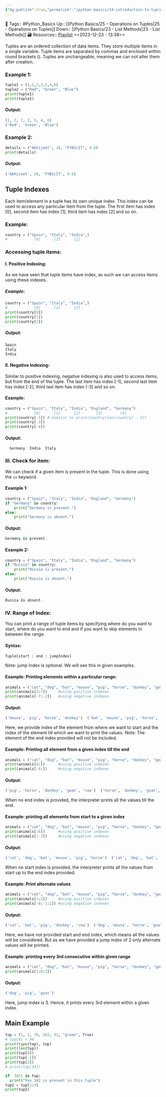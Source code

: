```yaml
---
{"dg-publish":true,"permalink":"/python-basics/24-introduction-to-tuples/","dgPassFrontmatter":true,"noteIcon":"1","created":"2023-12-23T13:38:15.702+05:30","updated":"2023-12-24T21:31:04.855+05:30"}
---
```


🧶 Tags:: #Python_Basics 
Up:: [[Python Basics/25 - Operations on Tuples\|25 - Operations on Tuples]]
Down:: [[Python Basics/23 - List Methods\|23 - List Methods]]
🗃 Resources:: [Playlist](https://www.youtube.com/playlist?list=PLu0W_9lII9agwh1XjRt242xIpHhPT2llg)
==2023-12-23 - 13:38==

Tuples are an ordered collection of data items. They store multiple items in a single variable. Tuple items are separated by commas and enclosed within round brackets (). Tuples are unchangeable, meaning we can not alter them after creation.

### Example 1:
```python
tuple1 = (1,2,2,3,5,4,6)
tuple2 = ("Red", "Green", "Blue")
print(tuple1)
print(tuple2)
```

#### Output:
```python
(1, 2, 2, 3, 5, 4, 6)
('Red', 'Green', 'Blue')
```

### Example 2:
```python
details = ("Abhijeet", 18, "FYBScIT", 9.8)
print(details)
```

#### Output:
```python
('Abhijeet', 18, 'FYBScIT', 9.8)
```

## Tuple Indexes

Each item/element in a tuple has its own unique index. This index can be used to access any particular item from the tuple. The first item has index [0], second item has index [1], third item has index [2] and so on.

### Example:
```python
country = ("Spain", "Italy", "India",)
#            [0]      [1]      [2]
```

### Accessing tuple items:

#### I. Positive Indexing:
As we have seen that tuple items have index, as such we can access items using these indexes.

##### Example:
```python
country = ("Spain", "Italy", "India",)
#            [0]      [1]      [2]
print(country[0])
print(country[1])
print(country[2])
```

##### Output:
```python
Spain
Italy
India
```

#### II. Negative Indexing:
Similar to positive indexing, negative indexing is also used to access items, but from the end of the tuple. The last item has index [-1], second last item has index [-2], third last item has index [-3] and so on.

#### Example:
```python
country = ("Spain", "Italy", "India", "England", "Germany")
#            [0]      [1]      [2]       [3]        [4]
print(country[-1]) # Similar to print(country[len(country) - 1])
print(country[-3])
print(country[-4])
```

#### Output:
`   Germany  India  Italy   `

### III. Check for item:
We can check if a given item is present in the tuple. This is done using the `in` keyword.

#### Example 1:
```python
country = ("Spain", "Italy", "India", "England", "Germany")
if "Germany" in country:
	print("Germany is present.")
else:
	print("Germany is absent.")
```

#### Output:
```python
Germany is present.
```

#### Example 2:
```python
country = ("Spain", "Italy", "India", "England", "Germany")
if "Russia" in country:
	print("Russia is present.")
else:
	print("Russia is absent.")
```

#### Output:
```python
Russia is absent.
```

### IV. Range of Index:
You can print a range of tuple items by specifying where do you want to start, where do you want to end and if you want to skip elements in between the range.

#### Syntax:
```python
Tuple[start : end : jumpIndex]
```

Note: jump Index is optional. We will see this in given examples.

#### Example: Printing elements within a particular range:
```python
animals = ("cat", "dog", "bat", "mouse", "pig", "horse", "donkey", "goat", "cow") 
print(animals[3:7])     #using positive indexes
print(animals[-7:-2])   #using negative indexes
```

#### Output:
```python
('mouse', 'pig', 'horse', 'donkey')  ('bat', 'mouse', 'pig', 'horse', 'donkey')
```

Here, we provide index of the element from where we want to start and the index of the element till which we want to print the values. Note: The element of the end index provided will not be included.

#### Example: Printing all element from a given index till the end
```python
animals = ("cat", "dog", "bat", "mouse", "pig", "horse", "donkey", "goat", "cow") 
print(animals[4:])      #using positive indexes
print(animals[-4:])     #using negative indexes
```

#### Output:
```python
('pig', 'horse', 'donkey', 'goat', 'cow')  ('horse', 'donkey', 'goat', 'cow')
```

When no end index is provided, the interpreter prints all the values till the end.

#### Example: printing all elements from start to a given index
```python
animals = ("cat", "dog", "bat", "mouse", "pig", "horse", "donkey", "goat", "cow") 
print(animals[:6])      #using positive indexes
print(animals[:-3])     #using negative indexes
```

#### Output:
```python
('cat', 'dog', 'bat', 'mouse', 'pig', 'horse')  ('cat', 'dog', 'bat', 'mouse', 'pig', 'horse')
```

When no start index is provided, the interpreter prints all the values from start up to the end index provided.

#### Example: Print alternate values
```python
animals = ("cat", "dog", "bat", "mouse", "pig", "horse", "donkey", "goat", "cow")
print(animals[::2])     #using positive indexes
print(animals[-8:-1:2]) #using negative indexes
```

#### Output:
```python
('cat', 'bat', 'pig', 'donkey', 'cow')  ('dog', 'mouse', 'horse', 'goat')
```

Here, we have not provided start and end index, which means all the values will be considered. But as we have provided a jump index of 2 only alternate values will be printed.

#### Example: printing every 3rd consecutive within given range
```python
animals = ("cat", "dog", "bat", "mouse", "pig", "horse", "donkey", "goat", "cow")
print(animals[1:8:3])
```

#### Output:
```python
('dog', 'pig', 'goat')
```

Here, jump index is 3. Hence, it prints every 3rd element within a given index.

## Main Example
```python
tup = (1, 2, 76, 342, 32, "green", True)
# tup[0] = 90
print(type(tup), tup)
print(len(tup))
print(tup[0])
print(tup[-1])
print(tup[2])
# print(tup[34])

if  3421 in tup:
  print("Yes 342 is present in this tuple")
tup2 = tup[1:4]
print(tup2)
```